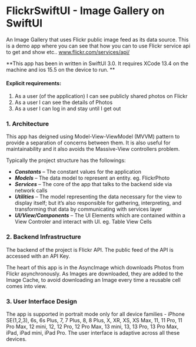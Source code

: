 # FlickrSwiftUI - Image Gallery on SwiftUI

 An Image Gallery that uses Flickr public image feed as its data source.
 This is a demo app where you can see that how you can to use Flickr service api to get and show etc..  www.flickr.com/services/api/
 
**This app has been in written in SwiftUI 3.0. It requires XCode 13.4 on the machine and ios 15.5 on the device to run. **


#### Explicit requirements:  

1. As a user (of the application) I can see publicly shared photos on Flickr
2. As a user I can see the details of Photos
3. As a user I can log in and stay until I get out


### 1.  Architecture

This app has deigned using Model-View-ViewModel (MVVM) pattern to provide a separation of concerns between them. It is also useful for maintainability and it also avoids the Massive-View controllers problem.

Typically the project structure has the followings:  
* ***Constants*** – The constant values for the application
* ***Models*** – The data model to represent an entity. eg. FlickrPhoto
* ***Services*** – The core of the app that talks to the backend side via network calls
* ***Utilities*** – The model representing the data necessary for the view to display itself; but it’s also responsible for gathering, interpreting, and transforming that data by communicating with services layer  
* ***UI/View/Components*** – The UI Elements which are contained within a View Controler and interact with UI. eg. Table View Cells


### 2.  Backend Infrastructure

The backend of the project is Flickr API. The public feed of the API is accessed with an API Key.

The heart of this app is in the AsyncImage which downloads Photos from Flickr asynchronously. As Images are downloaded, they are added to the Image Cache, to avoid downloading an Image every time a reusable cell comes into view.


### 3. User Interface Design

The app is supported in portrait mode only for all device families - iPhone SE(1,2,3), 6s, 6s Plus, 7, 7 Plus, 8, 8 Plus, X, XR, XS, XS Max, 11, 11 Pro, 11 Pro Max, 12 mini, 12, 12 Pro, 12 Pro Max, 13 mini, 13, 13 Pro, 13 Pro Max, iPad, iPad mini, iPad Pro. The user interface is adaptive across all these devices.

